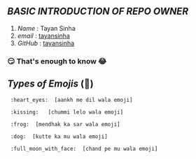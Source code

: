 ## ***BASIC INTRODUCTION OF REPO OWNER***

1. *Name* : Tayan Sinha
2. *email* : [tayansinha](tayansinha@gmail.com)
3. *GitHub* : [tayansinha](github.com/tayansinha)

### :smirk: That's enough to know :joy: 



 ## ***Types of Emojis*** (:basketball:)

     :heart_eyes:  [aankh me dil wala emoji]
  
     :kissing:   [chummi lelo wala emoji]
  
     :frog:  [mendhak ka sar wala emoji]
  
     :dog:  [kutte ka mu wala emoji]
  
     :full_moon_with_face:  [chand pe mu wala emoji]
  


